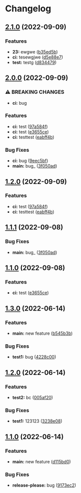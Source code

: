 # Changelog

## [2.1.0](https://github.com/MadokaProject/test/compare/v2.0.0...v2.1.0) (2022-09-09)


### Features

* **23:** ewgwe ([b35ed5b](https://github.com/MadokaProject/test/commit/b35ed5bf78a255a676ab5f8457a2f41d5d57e2e6))
* **ci:** tesewgjwe ([d5e88e7](https://github.com/MadokaProject/test/commit/d5e88e768284274e41e25b2b4c5ad4ce687b5a25))
* **test:** testg ([d834479](https://github.com/MadokaProject/test/commit/d834479dbfff2db1772325166a9abcc0aacf30d6))

## [2.0.0](https://github.com/MadokaProject/test/compare/v1.2.0...v2.0.0) (2022-09-09)


### ⚠ BREAKING CHANGES

* **ci:** bug

### Features

* **ci:** test ([97a584f](https://github.com/MadokaProject/test/commit/97a584f6eabe99be3551b31c9891c00b4620b7fd))
* **ci:** test ([e3655ce](https://github.com/MadokaProject/test/commit/e3655cedaf8dfc4577c7501d16e40b175187face))
* **ci:** testtest ([eabff4b](https://github.com/MadokaProject/test/commit/eabff4bf0b69824d6b756c81c90fbb0526211f0b))


### Bug Fixes

* **ci:** bug ([9eec5bf](https://github.com/MadokaProject/test/commit/9eec5bf188e8a44b06b150e0fea3f7ed9d472d0c))
* **main:** bug_ ([3f050ad](https://github.com/MadokaProject/test/commit/3f050ad7dc145d255b7f7d873e96271ec017e0f3))

## [1.2.0](https://github.com/MadokaProject/test/compare/v1.1.1...v1.2.0) (2022-09-09)


### Features

* **ci:** test ([97a584f](https://github.com/MadokaProject/test/commit/97a584f6eabe99be3551b31c9891c00b4620b7fd))
* **ci:** testtest ([eabff4b](https://github.com/MadokaProject/test/commit/eabff4bf0b69824d6b756c81c90fbb0526211f0b))

## [1.1.1](https://github.com/MadokaProject/test/compare/v1.1.0...v1.1.1) (2022-09-08)


### Bug Fixes

* **main:** bug_ ([3f050ad](https://github.com/MadokaProject/test/commit/3f050ad7dc145d255b7f7d873e96271ec017e0f3))

## [1.1.0](https://github.com/MadokaProject/test/compare/1.0.0...v1.1.0) (2022-09-08)


### Features

* **ci:** test ([e3655ce](https://github.com/MadokaProject/test/commit/e3655cedaf8dfc4577c7501d16e40b175187face))

## [1.3.0](https://github.com/MadokaProject/test/compare/v1.2.0...v1.3.0) (2022-06-14)


### Features

* **main:** new feature ([b545b3b](https://github.com/MadokaProject/test/commit/b545b3b1cd40119ad81116b1295cd850a2412892))


### Bug Fixes

* **test1:** bug ([4228c00](https://github.com/MadokaProject/test/commit/4228c009404443024446b155dceba61b1c32b40c))

## [1.2.0](https://github.com/MadokaProject/test/compare/v1.1.0...v1.2.0) (2022-06-14)


### Features

* **test2:** bc ([005af20](https://github.com/MadokaProject/test/commit/005af2051c50dd2f83226510c28e77aa61d179ae))


### Bug Fixes

* **test1:** 123123 ([3238e08](https://github.com/MadokaProject/test/commit/3238e0850246d7dd619686d9945e99dc3960553b))

## [1.1.0](https://github.com/MadokaProject/test/compare/1.0.0...v1.1.0) (2022-06-14)


### Features

* **main:** new feature ([d115bd0](https://github.com/MadokaProject/test/commit/d115bd0459b5e3bf7953695a62ee500e492390f6))


### Bug Fixes

* **release-please:** bug ([9173ec2](https://github.com/MadokaProject/test/commit/9173ec24fea680c6ec4c39eadaa52a1c80c00442))
